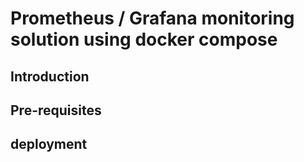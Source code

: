 # Prometheus / Grafana monitoring solution using docker compose

## Introduction

## Pre-requisites

## deployment

